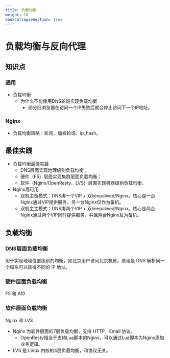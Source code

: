 ```yaml
---
title: 负载均衡
weight: 10
bookCollapseSection: true
---
```


# 负载均衡与反向代理

## 知识点

### 通用

- 负载均衡
  + 为什么不能使用DNS轮询实现负载均衡
    + 部分旧浏览器在访问一个IP失败后就会停止访问下一个IP地址。

### Nginx
  + 负载均衡策略：轮询、加权轮询、ip_hash。

## 最佳实践

- 负载均衡最佳实践
  - DNS层面实现地理级别负载均衡；
  - 硬件（F5）层面实现集群层面负载均衡；
  - 软件（Nginx/OpenResty、LVS）层面实现机器级别负载均衡。
- Nginx高可用
  - 双机主备模式：DNS绑一个VIP + 双keepalived/Nginx。核心是一台Nginx通过VIP提供服务，另一台Nginx仅作为备机。
  - 双机主主模式：DNS绑两个VIP + 双keepalived/Nginx。核心是两台Nginx通过两个VIP同时提供服务，并且两台Nginx互为备机。

## 负载均衡

### DNS层面负载均衡

用于实现地理位置级别的均衡，如北京用户访问北京机房。原理是 DNS 解析同一个域名可以获得不同的 IP 地址。

### 硬件层面负载均衡

F5 和 A10

### 软件层面负载均衡

Nginx 和 LVS

- Nginx 为软件层面的7层负载均衡，支持 HTTP，Email 协议。
  + OpenResty相当于支持Lua脚本的Nginx，可以通过Lua脚本为Nginx添加业务逻辑。
- LVS 是 Linux 内核的4层负载均衡，和协议无关。









